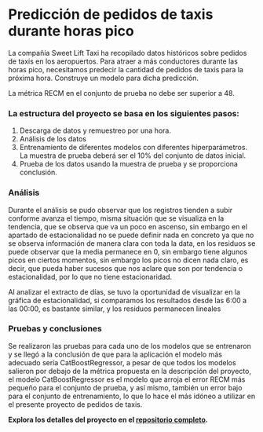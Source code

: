 # Predicción de pedidos de taxis durante horas pico

La compañía Sweet Lift Taxi ha recopilado datos históricos sobre pedidos de taxis en los aeropuertos. Para atraer a más conductores durante las horas pico, necesitamos predecir la cantidad de pedidos de taxis para la próxima hora. Construye un modelo para dicha predicción.

La métrica RECM en el conjunto de prueba no debe ser superior a 48.

### La estructura del proyecto se basa en los siguientes pasos:
1. Descarga de datos y remuestreo por una hora.
2. Análisis de los datos
3. Entrenamiento de diferentes modelos con diferentes hiperparámetros. La muestra de prueba deberá ser el 10% del conjunto de datos inicial.
4. Prueba de los datos usando la muestra de prueba y se proporciona conclusión.

### Análisis
Durante el análisis se pudo observar que los registros tienden a subir conforme avanza el tiempo, misma situación que se visualiza en la tendencia, que se observa que va un poco en ascenso, sin embargo en el apartado de estacionalidad no se puede definir nada en concreto ya que no se observa información de manera clara con toda la data, en los residuos se puede observar que la media permanece en 0, sin embargo tiene algunos picos en ciertos momentos, sin embargo los picos no dicen nada claro, es decir, que pueda haber sucesos que nos aclare que son por tendencia o estacionalidad, por lo que no tiene estacionaridad.

Al analizar el extracto de días, se tuvo la oportunidad de visualizar en la gráfica de estacionalidad, si comparamos los resultados desde las 6:00 a las 00:00, es bastante similar, y los residuos permanecen lineales

### Pruebas y conclusiones
Se realizaron las pruebas para cada uno de los modelos que se entrenaron y se llegó a la conclusión de que para la aplicación el modelo más adecuado sería CatBoostRegressor, a pesar de que todos los modelos salieron por debajo de la métrica propuesta en la descripción del proyecto, el modelo CatBoostRegressor es el modelo que arroja el error RECM más pequeño para el conjunto de prueba, y así mismo, también un error bajo para el conjunto de entrenamiento, lo que lo hace el más idóneo a utilizar en el presente proyecto de pedidos de taxis.

**Explora los detalles del proyecto en el [repositorio completo](https://github.com/alorubio/Prediccion-pedidos-taxis-en-horas-pico/blob/d743a93b202b592f95990dad237eaca28c8e069a/Proyecto%20Sprint15%20(1).ipynb).**
